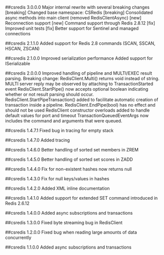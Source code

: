 ##csredis 3.0.0.0
Major internal rewrite with several breaking changes
[breaking] Changed base namespace: CSRedis
[breaking] Consolidated async methods into main client (removed RedisClientAsync)
[new] Reconnection support
[new] Command support through Redis 2.8.12
[fix] Improved unit tests
[fix] Better support for Sentinel and managed connections

##csredis 2.1.1.0
Added support for Redis 2.8 commands (SCAN, SSCAN, HSCAN, ZSCAN)

##csredis 2.1.0.0
Improved serialization performance
Added support for ISerializable

##csredis 2.0.0.0
Improved handling of pipeline and MULTI/EXEC result parsing.
Breaking change: RedisClient.Multi() returns void instead of string. MULTI server reply may be observed by attaching to TransactionStarted event
RedisClient.StartPipe() now accepts optional boolean indicating whether or not result parsing should occur.
RedisClient.StartPipeTransaction() added to facilitate automatic creation of transaction inside a pipeline.
RedisClient.EndPipe(bool) has no effect and should not be used
RedisClient constructor overloads added to handle default values for port and timeout
TransactionQueuedEventArgs now includes the command and arguments that were queued.

##csredis 1.4.7.1
Fixed bug in tracing for empty stack

##csredis 1.4.7.0
Added tracing

##csredis 1.4.6.0
Better handling of sorted set members in ZREM

##csredis 1.4.5.0
Better handling of sorted set scores in ZADD

##csredis 1.4.4.0
Fix for non-existent hashes now returns null

##csredis 1.4.3.0
Fix for null keys/values in hashes

##csredis 1.4.2.0
Added XML inline documentation

##csredis 1.4.1.0
Added support for extended SET command introduced in Redis 2.6.12

##csredis 1.4.0.0
Added async subscriptions and transactions

##csredis 1.3.0.0
Fixed byte streaming bug in RedisClient

##csredis 1.2.0.0
Fixed bug when reading large amounts of data concurrently

##csredis 1.1.0.0
Added async subscriptions and transactions
